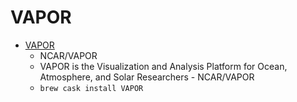 # VAPOR
- [VAPOR](https://github.com/NCAR/VAPOR)
  -  NCAR/VAPOR
  - VAPOR is the Visualization and Analysis Platform for Ocean, Atmosphere, and Solar Researchers - NCAR/VAPOR
  - `brew cask install VAPOR`
